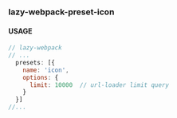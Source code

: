 
### lazy-webpack-preset-icon

#### USAGE
``` javascript
// lazy-webpack
// ...
  presets: [{
    name: 'icon',
    options: {
      limit: 10000  // url-loader limit query
    }
  }]
//...
```

